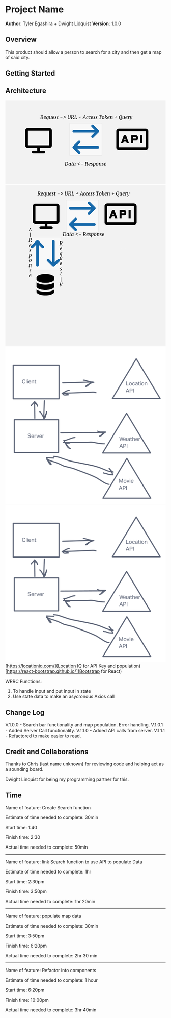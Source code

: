 # Project Name

**Author**: Tyler Egashira + Dwight Lidquist
**Version**: 1.0.0

## Overview

This product should allow a person to search for a city and then get a map of said city. 

## Getting Started
<!-- What are the steps that a user must take in order to build this app on their own machine and get it running? -->

## Architecture
<!-- Provide a detailed description of the application design. What technologies (languages, libraries, etc) you're using, and any other relevant design information. -->
![WRRC](./public/assets/WRRC.png)
![WRRC2](./public/assets/wrrc2.png)
![WRRC3](./public/assets/image.png)
![WRRC4](./public/assets/image.png)
[https://locationiq.com/](Location IQ for API Key and population)
[https://react-bootstrap.github.io/](Bootstrap for React)



WRRC Functions:

1. To handle input and put input in state
2. Use state data to make an asycronous Axios call



## Change Log
 
 V.1.0.0 - Search bar functionality and map population. Error handling.
 V.1.0.1 - Added Server Call functionality.
 V.1.1.0 - Added API calls from server.
 V.1.1.1 - Refactored to make easier to read.

## Credit and Collaborations

Thanks to Chris (last name unknown) for reviewing code and helping act as a sounding board.

Dwight Linquist for being my programming partner for this.


## Time

Name of feature: Create Search function

Estimate of time needed to complete: 30min

Start time: 1:40

Finish time: 2:30

Actual time needed to complete: 50min

---

Name of feature: link Search function to use API to populate Data

Estimate of time needed to complete: 1hr

Start time: 2:30pm

Finish time: 3:50pm

Actual time needed to complete: 1hr 20min

---

Name of feature: populate map data

Estimate of time needed to complete: 30min

Start time: 3:50pm

Finish time: 6:20pm

Actual time needed to complete: 2hr 30 min

---

Name of feature: Refactor into components

Estimate of time needed to complete: 1 hour

Start time: 6:20pm

Finish time: 10:00pm

Actual time needed to complete: 3hr 40min